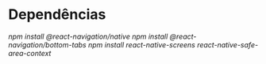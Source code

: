 # Dependências
*npm install @react-navigation/native*
*npm install @react-navigation/bottom-tabs*
*npm install react-native-screens react-native-safe-area-context*

